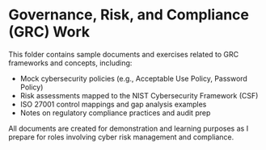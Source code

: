 # Governance, Risk, and Compliance (GRC) Work

This folder contains sample documents and exercises related to GRC frameworks and concepts, including:

- Mock cybersecurity policies (e.g., Acceptable Use Policy, Password Policy)
- Risk assessments mapped to the NIST Cybersecurity Framework (CSF)
- ISO 27001 control mappings and gap analysis examples
- Notes on regulatory compliance practices and audit prep

All documents are created for demonstration and learning purposes as I prepare for roles involving cyber risk management and compliance.

